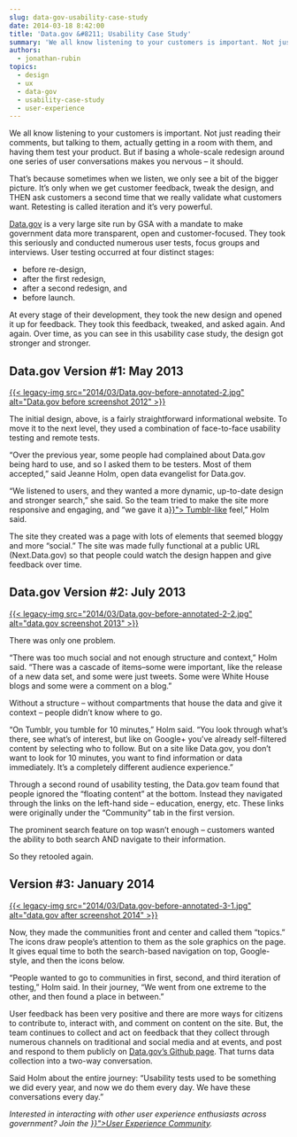 ```yaml
---
slug: data-gov-usability-case-study
date: 2014-03-18 8:42:00
title: 'Data.gov &#8211; Usability Case Study'
summary: 'We all know listening to your customers is important. Not just reading their comments, but talking to them, actually getting in a room with them, and having them test your product. But if basing a whole-scale redesign around one series of user conversations makes you nervous &#8211; it should. That’s because sometimes when we listen,'
authors:
  - jonathan-rubin
topics:
  - design
  - ux
  - data-gov
  - usability-case-study
  - user-experience
---
```


<p dir="ltr">
  We all know listening to your customers is important. Not just reading their comments, but talking to them, actually getting in a room with them, and having them test your product. But if basing a whole-scale redesign around one series of user conversations makes you nervous &#8211; it should.
</p>

<p dir="ltr">
  That’s because sometimes when we listen, we only see a bit of the bigger picture. It’s only when we get customer feedback, tweak the design, and THEN ask customers a second time that we really validate what customers want. Retesting is called iteration and it’s very powerful.
</p>

<p dir="ltr">
  <a href="http://www.data.gov">Data.gov</a> is a very large site run by GSA with a mandate to make government data more transparent, open and customer-focused. They took this seriously and conducted numerous user tests, focus groups and interviews. User testing occurred at four distinct stages:
</p>

  * before re-design,
  * after the first redesign,
  * after a second redesign, and
  * before launch.

At every stage of their development, they took the new design and opened it up for feedback. They took this feedback, tweaked, and asked again. And again. Over time, as you can see in this usability case study, the design got stronger and stronger.

## Data.gov Version #1:  May 2013

[{{< legacy-img src="2014/03/Data.gov-before-annotated-2.jpg" alt="Data.gov before screenshot 2012" >}}](https://s3.amazonaws.com/digitalgov/_legacy-img/2014/03/Data.gov-before-annotated-2.jpg)

<p dir="ltr">
  The initial design, above, is a fairly straightforward informational website. To move it to the next level, they used a combination of face-to-face usability testing and remote tests.
</p>

<p dir="ltr">
  “Over the previous year, some people had complained about Data.gov being hard to use, and so I asked them to be testers. Most of them accepted,” said Jeanne Holm, open data evangelist for Data.gov.
</p>

<p dir="ltr">
  “We listened to users, and they wanted a more dynamic, up-to-date design and stronger search,” she said. So the team tried to make the site more responsive and engaging, and “we gave it a<a href="{{< ref "2014-02-24-tumblr-a-flexible-social-media-platform.md" >}}"> Tumblr-like</a> feel,” Holm said.
</p>

<p dir="ltr">
  The site they created was a page with lots of elements that seemed bloggy and more “social.”  The site was made fully functional at a public URL (Next.Data.gov) so that people could watch the design happen and give feedback over time.
</p>

## Data.gov Version #2: July 2013

[{{< legacy-img src="2014/03/Data.gov-before-annotated-2-2.jpg" alt="data.gov screenshot 2013" >}}](https://s3.amazonaws.com/digitalgov/_legacy-img/2014/03/Data.gov-before-annotated-2-2.jpg)

<p dir="ltr">
  There was only one problem.
</p>

<p dir="ltr">
  “There was too much social and not enough structure and context,” Holm said. “There was a cascade of items&#8211;some were important, like the release of a new data set, and some were just tweets. Some were White House blogs and some were a comment on a blog.”
</p>

<p dir="ltr">
  Without a structure &#8211; without compartments that house the data and give it context &#8211; people didn’t know where to go.
</p>

<p dir="ltr">
  “On Tumblr, you tumble for 10 minutes,” Holm said. “You look through what’s there, see what’s of interest, but like on Google+ you’ve already self-filtered content by selecting who to follow. But on a site like Data.gov, you don’t want to look for 10 minutes, you want to find information or data immediately. It’s a completely different audience experience.”
</p>

<p dir="ltr">
  Through a second round of usability testing, the Data.gov team found that people ignored the “floating content” at the bottom. Instead they navigated through the links on the left-hand side &#8211;  education, energy, etc. These links were originally under the “Community” tab in the first version.
</p>

<p dir="ltr">
  The prominent search feature on top wasn’t enough &#8211; customers wanted the ability to both search AND navigate to their information.
</p>

<p dir="ltr">
  So they retooled again.
</p>

## Version #3: January 2014

[{{< legacy-img src="2014/03/Data.gov-before-annotated-3-1.jpg" alt="data.gov after screenshot 2014" >}}](https://s3.amazonaws.com/digitalgov/_legacy-img/2014/03/Data.gov-before-annotated-3-1.jpg)

<p dir="ltr">
  Now, they made the communities front and center and called them “topics.” The icons draw people’s attention to them as the sole graphics on the page. It gives equal time to both the search-based navigation on top, Google-style, and then the icons below.
</p>

<p dir="ltr">
  “People wanted to go to communities in first, second, and third iteration of testing,” Holm said. In their journey, “We went from one extreme to the other, and then found a place in between.”
</p>

<p dir="ltr">
  User feedback has been very positive and there are more ways for citizens to contribute to, interact with, and comment on content on the site.  But, the team continues to collect and act on feedback that they collect through numerous channels on traditional and social media and at events, and post and respond to them publicly on <a href="https://github.com/GSA/data.gov/">Data.gov&#8217;s Github page</a>. That turns data collection into a two-way conversation.
</p>

<p dir="ltr">
  Said Holm about the entire journey: “Usability tests used to be something we did every year, and now we do them every day. We have these conversations every day.&#8221;
</p>

<p dir="ltr">
  <em>Interested in interacting with other user experience enthusiasts across government? Join the <a href="{{< ref "user-experience.md" >}}">User Experience Community</a>.</em>
</p>

 